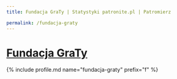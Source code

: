 ```yaml
---
title: Fundacja GraTy | Statystyki patronite.pl | Patromierz

permalink: /fundacja-graty
---
```


# [Fundacja GraTy](https://patronite.pl/fundacja-graty)

{% include profile.md name="fundacja-graty" prefix="f" %}
